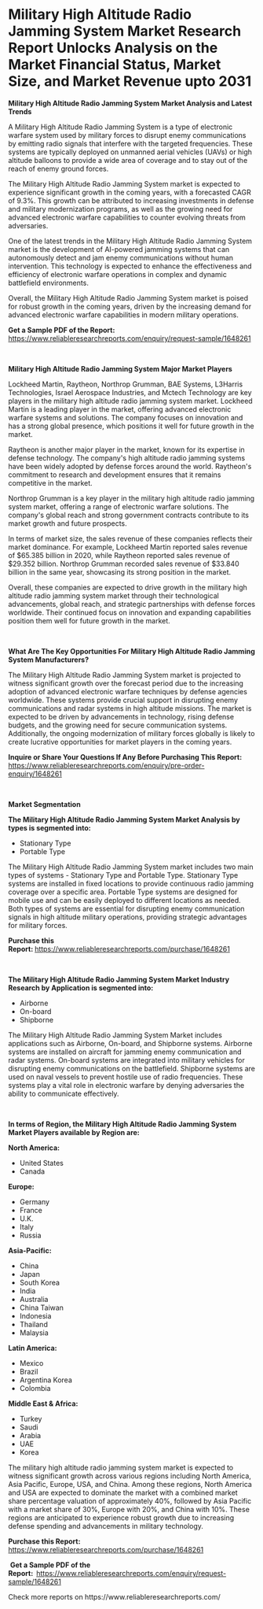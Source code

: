 <p><h1>Military High Altitude Radio Jamming System Market Research Report Unlocks Analysis on the Market Financial Status, Market Size, and Market Revenue upto 2031</h1></p><p><strong>Military High Altitude Radio Jamming System Market Analysis and Latest Trends</strong></p>
<p><p>A Military High Altitude Radio Jamming System is a type of electronic warfare system used by military forces to disrupt enemy communications by emitting radio signals that interfere with the targeted frequencies. These systems are typically deployed on unmanned aerial vehicles (UAVs) or high altitude balloons to provide a wide area of coverage and to stay out of the reach of enemy ground forces.</p><p>The Military High Altitude Radio Jamming System market is expected to experience significant growth in the coming years, with a forecasted CAGR of 9.3%. This growth can be attributed to increasing investments in defense and military modernization programs, as well as the growing need for advanced electronic warfare capabilities to counter evolving threats from adversaries.</p><p>One of the latest trends in the Military High Altitude Radio Jamming System market is the development of AI-powered jamming systems that can autonomously detect and jam enemy communications without human intervention. This technology is expected to enhance the effectiveness and efficiency of electronic warfare operations in complex and dynamic battlefield environments.</p><p>Overall, the Military High Altitude Radio Jamming System market is poised for robust growth in the coming years, driven by the increasing demand for advanced electronic warfare capabilities in modern military operations.</p></p>
<p><strong>Get a Sample PDF of the Report:&nbsp;</strong> <a href="https://www.reliableresearchreports.com/enquiry/request-sample/1648261">https://www.reliableresearchreports.com/enquiry/request-sample/1648261</a></p>
<p>&nbsp;</p>
<p><strong>Military High Altitude Radio Jamming System Major Market Players</strong></p>
<p><p>Lockheed Martin, Raytheon, Northrop Grumman, BAE Systems, L3Harris Technologies, Israel Aerospace Industries, and Mctech Technology are key players in the military high altitude radio jamming system market. Lockheed Martin is a leading player in the market, offering advanced electronic warfare systems and solutions. The company focuses on innovation and has a strong global presence, which positions it well for future growth in the market.</p><p>Raytheon is another major player in the market, known for its expertise in defense technology. The company's high altitude radio jamming systems have been widely adopted by defense forces around the world. Raytheon's commitment to research and development ensures that it remains competitive in the market.</p><p>Northrop Grumman is a key player in the military high altitude radio jamming system market, offering a range of electronic warfare solutions. The company's global reach and strong government contracts contribute to its market growth and future prospects.</p><p>In terms of market size, the sales revenue of these companies reflects their market dominance. For example, Lockheed Martin reported sales revenue of $65.385 billion in 2020, while Raytheon reported sales revenue of $29.352 billion. Northrop Grumman recorded sales revenue of $33.840 billion in the same year, showcasing its strong position in the market.</p><p>Overall, these companies are expected to drive growth in the military high altitude radio jamming system market through their technological advancements, global reach, and strategic partnerships with defense forces worldwide. Their continued focus on innovation and expanding capabilities position them well for future growth in the market.</p></p>
<p>&nbsp;</p>
<p><strong>What Are The Key Opportunities For Military High Altitude Radio Jamming System Manufacturers?</strong></p>
<p><p>The Military High Altitude Radio Jamming System market is projected to witness significant growth over the forecast period due to the increasing adoption of advanced electronic warfare techniques by defense agencies worldwide. These systems provide crucial support in disrupting enemy communications and radar systems in high altitude missions. The market is expected to be driven by advancements in technology, rising defense budgets, and the growing need for secure communication systems. Additionally, the ongoing modernization of military forces globally is likely to create lucrative opportunities for market players in the coming years.</p></p>
<p><strong>Inquire or Share Your Questions If Any Before Purchasing This Report:</strong> <a href="https://www.reliableresearchreports.com/enquiry/pre-order-enquiry/1648261">https://www.reliableresearchreports.com/enquiry/pre-order-enquiry/1648261</a></p>
<p>&nbsp;</p>
<p><strong>Market Segmentation</strong></p>
<p><strong>The Military High Altitude Radio Jamming System Market Analysis by types is segmented into:</strong></p>
<p><ul><li>Stationary Type</li><li>Portable Type</li></ul></p>
<p><p>The Military High Altitude Radio Jamming System market includes two main types of systems - Stationary Type and Portable Type. Stationary Type systems are installed in fixed locations to provide continuous radio jamming coverage over a specific area. Portable Type systems are designed for mobile use and can be easily deployed to different locations as needed. Both types of systems are essential for disrupting enemy communication signals in high altitude military operations, providing strategic advantages for military forces.</p></p>
<p><strong>Purchase this Report:&nbsp;</strong><a href="https://www.reliableresearchreports.com/purchase/1648261">https://www.reliableresearchreports.com/purchase/1648261</a></p>
<p>&nbsp;</p>
<p><strong>The Military High Altitude Radio Jamming System Market Industry Research by Application is segmented into:</strong></p>
<p><ul><li>Airborne</li><li>On-board</li><li>Shipborne</li></ul></p>
<p><p>The Military High Altitude Radio Jamming System Market includes applications such as Airborne, On-board, and Shipborne systems. Airborne systems are installed on aircraft for jamming enemy communication and radar systems. On-board systems are integrated into military vehicles for disrupting enemy communications on the battlefield. Shipborne systems are used on naval vessels to prevent hostile use of radio frequencies. These systems play a vital role in electronic warfare by denying adversaries the ability to communicate effectively.</p></p>
<p>&nbsp;</p>
<p><strong>In terms of Region, the Military High Altitude Radio Jamming System Market Players available by Region are:</strong></p>
<p>
    <p> <strong> North America: </strong>
        <ul>
            <li>United States</li>
            <li>Canada</li>
        </ul>
        </p> 
    <p> <strong> Europe: </strong>
        <ul>
            <li>Germany</li>
            <li>France</li>
            <li>U.K.</li>
            <li>Italy</li>
            <li>Russia</li>
        </ul>
        </p> 
    <p> <strong> Asia-Pacific: </strong>
        <ul>
            <li>China</li>
            <li>Japan</li>
            <li>South Korea</li>
            <li>India</li>
            <li>Australia</li>
            <li>China Taiwan</li>
            <li>Indonesia</li>
            <li>Thailand</li>
            <li>Malaysia</li>
        </ul>
        </p> 
    <p> <strong> Latin America: </strong>
        <ul>
            <li>Mexico</li>
            <li>Brazil</li>
            <li>Argentina Korea</li>
            <li>Colombia</li>
        </ul>
        </p> 
    <p> <strong> Middle East & Africa: </strong>
        <ul>
            <li>Turkey</li>
            <li>Saudi</li>
            <li>Arabia</li>
            <li>UAE</li>
            <li>Korea</li>
        </ul>
    </p>
    </p>
<p><p>The military high altitude radio jamming system market is expected to witness significant growth across various regions including North America, Asia Pacific, Europe, USA, and China. Among these regions, North America and USA are expected to dominate the market with a combined market share percentage valuation of approximately 40%, followed by Asia Pacific with a market share of 30%, Europe with 20%, and China with 10%. These regions are anticipated to experience robust growth due to increasing defense spending and advancements in military technology.</p></p>
<p><strong>Purchase this Report: </strong><a href="https://www.reliableresearchreports.com/purchase/1648261">https://www.reliableresearchreports.com/purchase/1648261</a></p>
<p>&nbsp;<strong>Get a Sample PDF of the Report:&nbsp;&nbsp;</strong><a href="https://www.reliableresearchreports.com/enquiry/request-sample/1648261">https://www.reliableresearchreports.com/enquiry/request-sample/1648261</a></p>
<p><strong></strong></p>
<p>Check more reports on https://www.reliableresearchreports.com/</p>